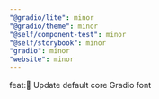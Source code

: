 ```yaml
---
"@gradio/lite": minor
"@gradio/theme": minor
"@self/component-test": minor
"@self/storybook": minor
"gradio": minor
"website": minor
---
```


feat:🔡 Update default core Gradio font 
